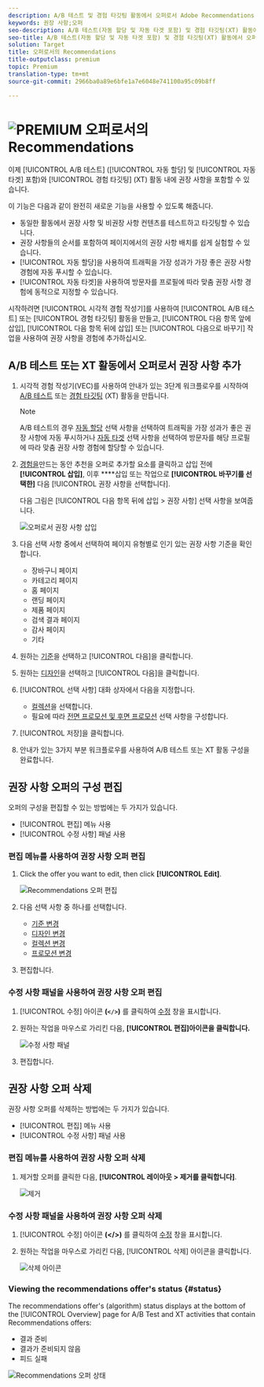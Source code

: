 ```yaml
---
description: A/B 테스트 및 경험 타깃팅 활동에서 오퍼로서 Adobe Recommendations
keywords: 권장 사항;오퍼
seo-description: A/B 테스트(자동 할당 및 자동 타겟 포함) 및 경험 타깃팅(XT) 활동에서 오퍼로서 Adobe Recommendations
seo-title: A/B 테스트(자동 할당 및 자동 타겟 포함) 및 경험 타깃팅(XT) 활동에서 오퍼로서 Adobe Recommendations
solution: Target
title: 오퍼로서의 Recommendations
title-outputclass: premium
topic: Premium
translation-type: tm+mt
source-git-commit: 2966ba0a89e6bfe1a7e6048e741100a95c09b8ff

---
```



# ![PREMIUM](/help/assets/premium.png) 오퍼로서의 Recommendations

이제 [!UICONTROL A/B 테스트] ([!UICONTROL 자동 할당] 및 [!UICONTROL 자동 타겟] 포함)와 [!UICONTROL 경험 타깃팅] (XT) 활동 내에 권장 사항을 포함할 수 있습니다.

이 기능은 다음과 같이 완전히 새로운 기능을 사용할 수 있도록 해줍니다.

* 동일한 활동에서 권장 사항 및 비권장 사항 컨텐츠를 테스트하고 타깃팅할 수 있습니다.
* 권장 사항들의 순서를 포함하여 페이지에서의 권장 사항 배치를 쉽게 실험할 수 있습니다.
* [!UICONTROL 자동 할당]을 사용하여 트래픽을 가장 성과가 가장 좋은 권장 사항 경험에 자동 푸시할 수 있습니다.
* [!UICONTROL 자동 타겟]을 사용하여 방문자를 프로필에 따라 맞춤 권장 사항 경험에 동적으로 지정할 수 있습니다.

시작하려면 [!UICONTROL 시각적 경험 작성기]를 사용하여 [!UICONTROL A/B 테스트] 또는 [!UICONTROL 경험 타깃팅] 활동을 만들고, [!UICONTROL 다음 항목 앞에 삽입], [!UICONTROL 다음 항목 뒤에 삽입] 또는 [!UICONTROL 다음으로 바꾸기] 작업을 사용하여 권장 사항을 경험에 추가하십시오.

## A/B 테스트 또는 XT 활동에서 오퍼로서 권장 사항 추가

1. 시각적 경험 작성기(VEC)를 사용하여 안내가 있는 3단계 워크플로우를 시작하여 [A/B 테스트](/help/c-activities/t-test-ab/t-test-create-ab/test-create-ab.md) 또는 [경험 타깃팅](/help/c-activities/t-experience-target/t-xt-create/xt-create.md) (XT) 활동을 만듭니다.

   >[!NOTE]
   >
   >A/B 테스트의 경우 [자동 할당](/help/c-activities/automated-traffic-allocation/automated-traffic-allocation.md) 선택 사항을 선택하여 트래픽을 가장 성과가 좋은 권장 사항에 자동 푸시하거나 [자동 타겟](/help/c-activities/auto-target-to-optimize.md) 선택 사항을 선택하여 방문자를 해당 프로필에 따라 맞춤 권장 사항 경험에 할당할 수 있습니다.

1. [경험을](/help/c-experiences/c-visual-experience-composer/viztarget-options.md)만드는 동안 추천을 오퍼로 추가할 요소를 클릭하고 삽입 전에 **[!UICONTROL 삽입]**, 이후 ****&#x200B;삽입 또는 작업으로 **[!UICONTROL 바꾸기를 선택한]** 다음 [!UICONTROL 권장 사항을 선택합니다].

   다음 그림은 [!UICONTROL 다음 항목 뒤에 삽입 &gt; 권장 사항] 선택 사항을 보여줍니다.

   ![오퍼로서 권장 사항 삽입](/help/c-recommendations/assets/replace-after-recommendations.png)

1. 다음 선택 사항 중에서 선택하여 페이지 유형별로 인기 있는 권장 사항 기준을 확인합니다.

   * 장바구니 페이지
   * 카테고리 페이지
   * 홈 페이지
   * 랜딩 페이지
   * 제품 페이지
   * 검색 결과 페이지
   * 감사 페이지
   * 기타

1. 원하는 [기준](/help/c-recommendations/c-algorithms/algorithms.md)을 선택하고 [!UICONTROL 다음]을 클릭합니다.
1. 원하는 [디자인](/help/c-recommendations/c-design-overview/design-overview.md)을 선택하고 [!UICONTROL 다음]을 클릭합니다.
1. [!UICONTROL 선택 사항] 대화 상자에서 다음을 지정합니다.

   * [컬렉션](/help/c-recommendations/c-products/collections.md)을 선택합니다.
   * 필요에 따라 [전면 프로모션 및 후면 프로모션](/help/c-recommendations/t-create-recs-activity/adding-promotions.md) 선택 사항을 구성합니다.

1. [!UICONTROL 저장]을 클릭합니다.
1. 안내가 있는 3가지 부분 워크플로우를 사용하여 A/B 테스트 또는 XT 활동 구성을 완료합니다.

## 권장 사항 오퍼의 구성 편집

오퍼의 구성을 편집할 수 있는 방법에는 두 가지가 있습니다.

* [!UICONTROL 편집] 메뉴 사용
* [!UICONTROL 수정 사항] 패널 사용

### 편집 메뉴를 사용하여 권장 사항 오퍼 편집

1. Click the offer you want to edit, then click **[!UICONTROL Edit]**.

   ![Recommendations 오퍼 편집](/help/c-recommendations/assets/recs-offer-edit.png)

1. 다음 선택 사항 중 하나를 선택합니다.

   * [기준 변경](/help/c-recommendations/c-algorithms/algorithms.md)
   * [디자인 변경](/help/c-recommendations/c-design-overview/design-overview.md)
   * [컬렉션 변경](/help/c-recommendations/c-products/collections.md)
   * [프로모션 변경](/help/c-recommendations/t-create-recs-activity/adding-promotions.md)

1. 편집합니다.

### 수정 사항 패널을 사용하여 권장 사항 오퍼 편집

1. [!UICONTROL 수정] 아이콘 **(`</>`)** 를 클릭하여 [수정](/help/c-experiences/c-visual-experience-composer/c-vec-code-editor/vec-code-editor.md) 창을 표시합니다.
1. 원하는 작업을 마우스로 가리킨 다음, **[!UICONTROL 편집]아이콘을 클릭합니다.**

   ![수정 사항 패널](/help/c-recommendations/assets/recs-offer-modifications.png)

1. 편집합니다.

## 권장 사항 오퍼 삭제

권장 사항 오퍼를 삭제하는 방법에는 두 가지가 있습니다.

* [!UICONTROL 편집] 메뉴 사용
* [!UICONTROL 수정 사항] 패널 사용

### 편집 메뉴를 사용하여 권장 사항 오퍼 삭제

1. 제거할 오퍼를 클릭한 다음, **[!UICONTROL 레이아웃 &gt; 제거를 클릭합니다]**.

   ![제거](/help/c-recommendations/assets/recs-offer-remove.png)

### 수정 사항 패널을 사용하여 권장 사항 오퍼 삭제

1. [!UICONTROL 수정] 아이콘 **(&lt;/&gt;)** 를 클릭하여 [수정](/help/c-experiences/c-visual-experience-composer/c-vec-code-editor/vec-code-editor.md) 창을 표시합니다.
1. 원하는 작업을 마우스로 가리킨 다음, [!UICONTROL 삭제] 아이콘을 클릭합니다.

   ![삭제 아이콘](/help/c-recommendations/assets/recs-offer-delete.png)

### Viewing the recommendations offer's status {#status}

The recommendations offer's (algorithm) status displays at the bottom of the [!UICONTROL Overview] page for A/B Test and XT activities that contain Recommendations offers:

* 결과 준비
* 결과가 준비되지 않음
* 피드 실패

![Recommendations 오퍼 상태](/help/c-recommendations/assets/recs-offer-status.png)